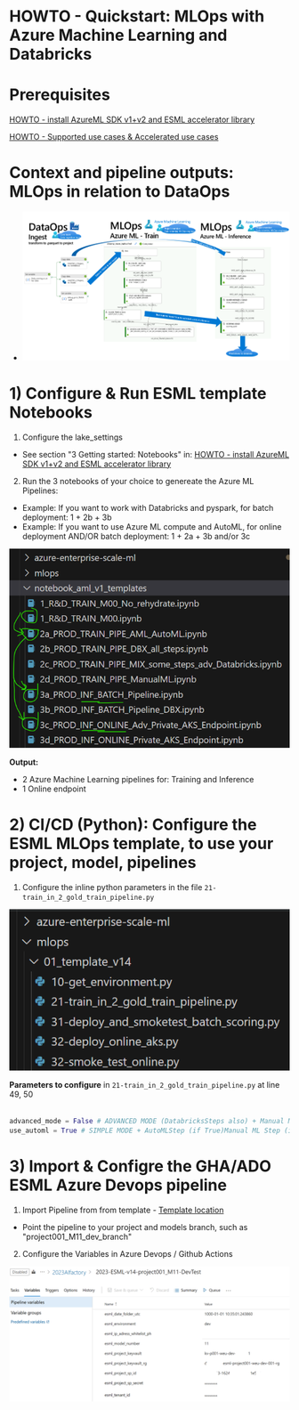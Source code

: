 # HOWTO - Quickstart: MLOps with Azure Machine Learning and Databricks

# Prerequisites

[HOWTO - install AzureML SDK v1+v2 and ESML accelerator library](../v2/30-39/33-install-azureml-sdk-v1+v2.md)

[HOWTO - Supported use cases & Accelerated use cases](../v2/30-39/33-install-azureml-sdk-v1+v2.md)

# Context and pipeline outputs: MLOps in relation to DataOps

- ![](./images/39-end-2-end-dataops-mlops.png)

# 1) Configure & Run ESML template Notebooks

1) Configure the lake_settings
- See section "3 Getting started: Notebooks" in: [HOWTO - install AzureML SDK v1+v2 and ESML accelerator library](../v2/30-39/33-install-azureml-sdk-v1+v2.md)
2) Run the 3 notebooks of your choice to genereate the Azure ML Pipelines: 
- Example: If you want to work with Databricks and pyspark, for batch deployment: 1 + 2b + 3b
- Example: If you want to use Azure ML compute and AutoML, for online deployment AND/OR batch deployment: 1 + 2a + 3b and/or 3c

![](./images/33-setup-notebook-templates.png)

**Output:**
- 2 Azure Machine Learning pipelines for: Training and Inference
- 1 Online endpoint

# 2) CI/CD (Python): Configure the ESML MLOps template, to use your project, model, pipelines

1)  Configure the inline python parameters in the file `21-train_in_2_gold_train_pipeline.py`

![](./images/37-mlops-python-files.png)

**Parameters to configure** in `21-train_in_2_gold_train_pipeline.py` at line 49, 50

```python

advanced_mode = False # ADVANCED MODE (DatabricksSteps also) + Manual ML (or AutoML if defined in Databricks notebook)
use_automl = True # SIMPLE MODE + AutoMLStep (if True)Manual ML Step (if False)

```

# 3) Import & Configre the GHA/ADO ESML Azure Devops pipeline

1) Import Pipeline from from template - [Template location ](../../../copy_my_subfolders_to_my_grandparent/mlops/02_cicd-ado-gha_mlops/azure_devops)
- Point the pipeline to your project and models branch, such as "project001_M11_dev_branch"
2) Configure the Variables in Azure Devops / Github Actions

![](./images/37-mlops-ado-vars.png)







